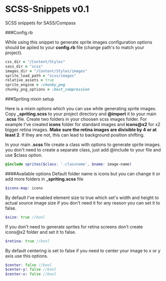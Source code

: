 SCSS-Snippets v0.1
=====================

SCSS snippets for SASS/Compass

###Config.rb

While using this snippet to generate sprite images configuration options should be aplied to your **config.rb** file (change path's to match your project).

 ```ruby
 css_dir = "/Content/Styles"
 sass_dir = "scss"
 images_dir = "/Content/Styles/images"
 sprite_load_path = "scss/images"
 relative_assets = true
 sprite_engine = :chunky_png
 chunky_png_options = :best_compression
 ```

###Spriting mixin setup

Here is a mixin options which you can use while generating sprite images.
Copy **_spriting.scss** to your project directory and **@import** it to your main **.scss** file.
Create two folders in your choosen scss images folder. For example I've created **icons** folder for standard images and **icons@x2** for x2 bigger retina images.
**Make sure the retina images are divisible by 4 or at least 2**. If they are not, this can lead to background position shifting.

In your main **.scss** file create a class with options to generate sprite images. you don't need to create a separate class, just add @include to your file and use $class option.

 ```scss
 @include sprites($class: '.classname', $name: image-name)
 ```

####Available options
Default folder name is icons but you can change it or add more folders in **_spriting.scss** file
 ```scss
 $icons-map: icons
 ```
By default I've enabled element size to true which set's width and height to actual source image size if you don't need it for any reason you can set it to false.
 ```scss
 $size: true //bool
 ```
If you don't need to generate sprites for retina screens don't create icons@x2 folder and set it to false.

 ```scss
 $retina: true //bool
 ```
By default centering is set to false if you need to center your image to x or y axis use this options.
 ```scss
 $center: false //bool
 $center-y: false //bool
 $center-x: false //bool
 ```
